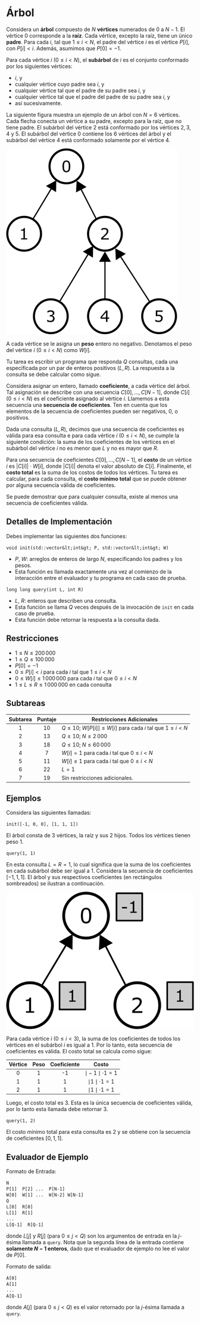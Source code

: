 # Árbol

Considera un  **árbol** compuesto de $N$ **vértices** numerados de  $0$ a $N-1$. El vértice $0$ corresponde a la  **raíz**.
Cada vértice, excepto la raíz, tiene un único **padre**. Para cada  $i$, tal que $1 \leq i < N$, el padre del vértice $i$ es el vértice $P[i]$, con $P[i] < i$. Además, asumimos que  $P[0] = -1$.

Para cada vértice $i$ ($0 \leq i < N$), el **subárbol** de  $i$ es el conjunto conformado por los siguientes vértices:
 * $i$, y
 * cualquier vértice cuyo padre sea $i$, y
 * cualquier vértice tal que el padre de su padre sea $i$, y
 * cualquier vértice tal que el padre del padre de su padre sea $i$, y
 * así sucesivamente.

La siguiente figura muestra un ejemplo de un árbol con $N = 6$ vértices. Cada flecha conecta un vértice a su padre, excepto para la raíz, que no tiene padre. El subárbol del vértice $2$ está conformado por los vértices $2, 3, 4$ y $5$. El subárbol del vértice $0$ contiene los $6$ vértices del árbol y el subárbol del vértice $4$ está conformado solamente por el vértice $4$.

![](subtrees.png "150")

A cada vértice se le asigna un **peso** entero no negativo. Denotamos el peso del vértice  $i$ ($0 \leq i < N$) como $W[i]$.

Tu tarea es escribir un programa que responda $Q$ consultas, cada una especificada por un par de enteros positivos $(L, R)$. La respuesta a la consulta se debe calcular como sigue.

Considera asignar un entero, llamado **coeficiente**, a cada vértice del árbol. Tal asignación se describe con una secuencia $C[0], \ldots, C[N-1]$, donde $C[i]$ ($0 \leq i < N$) es el coeficiente asignado al vértice $i$. Llamemos a esta secuencia una **secuencia de coeficientes**. Ten en cuenta que los elementos de la secuencia de coeficientes pueden ser negativos, $0$, o positivos.

Dada una consulta  $(L, R)$, decimos que una secuencia de coeficientes es válida para esa consulta  e para cada vértice $i$ ($0 \leq i < N$), se cumple la siguiente condición: la suma de los coeficientes de los vértices en el subárbol del vértice $i$ no es menor que $L$ y no es mayor que $R$.

Para una secuencia de coeficientes $C[0], \ldots, C[N-1]$, el **costo** de un vértice $i$ es $|C[i]| \cdot W[i]$, donde $|C[i]|$ denota el valor absoluto de $C[i]$. Finalmente, el **costo total** es la suma de los costos de todos los vértices. Tu tarea es calcular, para cada consulta, el **costo mínimo total** que se puede obtener por alguna secuencia válida de coeficientes.
 
Se puede demostrar que para cualquier consulta, existe al menos una secuencia de coeficientes válida.

## Detalles de Implementación

Debes implementar las siguientes dos funciones:

```
void init(std::vector&lt;int&gt; P, std::vector&lt;int&gt; W)
```

* $P$, $W$: arreglos de enteros de largo $N$, especificando los padres y los pesos.
* Esta función es llamada exactamente una vez al comienzo de la interacción entre el evaluador y tu programa en cada caso de prueba.

```
long long query(int L, int R)
```
* $L$, $R$: enteros que describen una consulta.
* Esta función se llama $Q$ veces después de la invocación de `init` en cada caso de prueba.
* Esta función debe retornar la respuesta a la consulta dada.


## Restricciones

* $1 \leq N \leq 200\,000$
* $1 \leq Q \leq 100\,000$
* $P[0] = -1$
* $0 \leq P[i] < i$ para cada  $i$ tal que $1 \leq i < N$
* $0 \leq W[i] \leq 1\,000\,000$ para cada  $i$ tal que $0 \leq i < N$
* $1 \leq L \leq R \leq 1\,000\,000$ en cada consulta

## Subtareas

| Subtarea | Puntaje  | Restricciones Adicionales |
| :-----: | :----: | ---------------------- |
|   1     |  $10$  | $Q \leq 10$; $W[P[i]] \leq W[i]$ para cada $i$ tal que $1 \leq i < N$
|   2     |  $13$  | $Q \leq 10$; $N \leq 2\,000$
|   3     |  $18$  | $Q \leq 10$; $N \leq 60\,000$
|   4     |  $7$   | $W[i] = 1$ para cada $i$ tal que $0 \leq i < N$
|   5     |  $11$  | $W[i] \leq 1$ para cada $i$ tal que $0 \leq i < N$
|   6     |  $22$  | $L = 1$
|   7     |  $19$  | Sin restricciones adicionales.


## Ejemplos

Considera las siguientes llamadas:

```
init([-1, 0, 0], [1, 1, 1])
```
El árbol consta de $3$ vértices, la raíz y sus $2$ hijos. Todos los vértices tienen peso $1$.

```
query(1, 1)
```

En esta consulta $L = R = 1$, lo cual significa que la suma de los coeficientes en cada subárbol debe ser igual a $1$. Considera la secuencia de coeficientes $[-1, 1, 1]$. El árbol y sus respectivos coeficientes (en rectángulos sombreados) se ilustran a continuación.

![](ex1.png "150")

Para cada vértice $i$ ($0 \leq i < 3$), la suma de los coeficientes de todos los vértices en el subárbol $i$ es igual a $1$. Por lo tanto, esta secuencia de coeficientes es válida. El costo total se calcula como sigue:


| Vértice | Peso | Coeficiente | Costo                      |
| :----: | :----: | :---------: | :-----------------------: |
|   0    |   1    |     -1      | $\mid -1 \mid \cdot 1 = 1$
|   1    |   1    |      1      | $\mid 1 \mid \cdot 1 = 1$
|   2    |   1    |      1      | $\mid 1 \mid \cdot 1 = 1$

Luego, el costo total es $3$. Esta es la única secuencia de coeficientes válida, por lo tanto esta llamada debe retornar $3$.

```
query(1, 2)
```
El costo mínimo total para esta consulta es  $2$ y se obtiene con la secuencia de coeficientes $[0, 1, 1]$.

## Evaluador de Ejemplo

Formato de Entrada:

```
N
P[1]  P[2] ...  P[N-1]
W[0]  W[1] ...  W[N-2] W[N-1]
Q
L[0]  R[0]
L[1]  R[1]
...
L[Q-1]  R[Q-1]
```

donde $L[j]$ y $R[j]$ (para $0 \leq j < Q$) son los argumentos de entrada en la $j$-ésima llamada a `query`. Nota que la segunda línea de la entrada contiene **solamente $N-1$ enteros**, dado que el evaluador de ejemplo no lee el valor de  $P[0]$.

Formato de salida:
```
A[0]
A[1]
...
A[Q-1]
```

donde  $A[j]$ (para $0 \leq j < Q$) es el valor retornado por la  $j$-ésima llamada a `query`.
